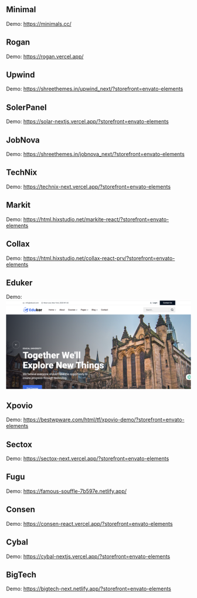 ## Minimal

Demo: https://minimals.cc/

## Rogan

Demo: https://rogan.vercel.app/

## Upwind

Demo: https://shreethemes.in/upwind_next/?storefront=envato-elements

## SolerPanel

Demo: https://solar-nextjs.vercel.app/?storefront=envato-elements

## JobNova

Demo: https://shreethemes.in/jobnova_next/?storefront=envato-elements

## TechNix

Demo: https://technix-next.vercel.app/?storefront=envato-elements

## Markit

Demo: https://html.hixstudio.net/markite-react/?storefront=envato-elements

## Collax

Demo: https://html.hixstudio.net/collax-react-prv/?storefront=envato-elements

## Eduker

Demo: ![img.png](./IMAGES/img.png)

## Xpovio

Demo: https://bestwpware.com/html/tf/xpovio-demo/?storefront=envato-elements

## Sectox

Demo: https://sectox-next.vercel.app/?storefront=envato-elements

## Fugu

Demo: https://famous-souffle-7b597e.netlify.app/

## Consen

Demo: https://consen-react.vercel.app/?storefront=envato-elements

## Cybal

Demo: https://cybal-nextjs.vercel.app/?storefront=envato-elements

## BigTech

Demo: https://bigtech-next.netlify.app/?storefront=envato-elements
